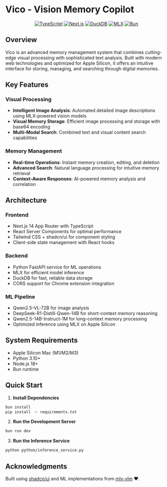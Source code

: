 # Vico - Vision Memory Copilot

<div align="center">

[![TypeScript](https://img.shields.io/badge/TypeScript-3178C6?style=for-the-badge&logo=typescript&logoColor=white)](https://www.typescriptlang.org/)
[![Next.js](https://img.shields.io/badge/Next.js%2014-black?style=for-the-badge&logo=next.js)](https://nextjs.org/)
[![DuckDB](https://img.shields.io/badge/Duckdb-000000?style=for-the-badge&logo=Duckdb&logoColor=yellow)](https://duckdb.org/)
[![MLX](https://img.shields.io/badge/MLX-F80000?style=for-the-badge&logo=Apple&logoColor=white)](https://github.com/ml-explore/mlx)
[![Bun](https://img.shields.io/badge/Bun-000000?style=for-the-badge&logo=bun)](https://bun.sh/)

</div>

## Overview

Vico is an advanced memory management system that combines cutting-edge visual processing with sophisticated text analysis. Built with modern web technologies and optimized for Apple Silicon, it offers an intuitive interface for storing, managing, and searching through digital memories.

## Key Features

### Visual Processing
- **Intelligent Image Analysis**: Automated detailed image descriptions using MLX-powered vision models
- **Visual Memory Storage**: Efficient image processing and storage with base64 encoding
- **Multi-Modal Search**: Combined text and visual content search capabilities

### Memory Management
- **Real-time Operations**: Instant memory creation, editing, and deletion
- **Advanced Search**: Natural language processing for intuitive memory retrieval
- **Context-Aware Responses**: AI-powered memory analysis and correlation

## Architecture

### Frontend
- Next.js 14 App Router with TypeScript
- React Server Components for optimal performance
- Tailwind CSS + shadcn/ui for component styling
- Client-side state management with React hooks

### Backend
- Python FastAPI service for ML operations
- MLX for efficient model inference
- DuckDB for fast, reliable data storage
- CORS support for Chrome extension integration

### ML Pipeline
- Qwen2.5-VL-72B for image analysis
- DeepSeek-R1-Distill-Qwen-14B for short-context memory reasoning
- Qwen2.5-14B-Instruct-1M for long-context memory processing
- Optimized inference using MLX on Apple Silicon

## System Requirements

- Apple Silicon Mac (M1/M2/M3)
- Python 3.10+
- Node.js 18+
- Bun runtime

## Quick Start

1. **Install Dependencies**

```bash
bun install
pip install -r requirements.txt
```

2. **Run the Development Server**

```bash
bun run dev
```

3. **Run the Inference Service**

```bash
python python/inference_service.py
```

## Acknowledgments

Built using [shadcn/ui](https://ui.shadcn.com/) and ML implementations from [mlx-vlm](https://github.com/Blaizzy/mlx-vlm) ❤️.